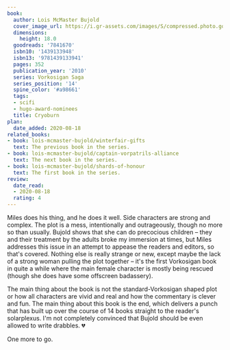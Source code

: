 ```yaml
---
book:
  author: Lois McMaster Bujold
  cover_image_url: https://i.gr-assets.com/images/S/compressed.photo.goodreads.com/books/1269879970l/7841670.jpg
  dimensions:
    height: 18.0
  goodreads: '7841670'
  isbn10: '1439133948'
  isbn13: '9781439133941'
  pages: 352
  publication_year: '2010'
  series: Vorkosigan Saga
  series_position: '14'
  spine_color: '#a98661'
  tags:
  - scifi
  - hugo-award-nominees
  title: Cryoburn
plan:
  date_added: 2020-08-18
related_books:
- book: lois-mcmaster-bujold/winterfair-gifts
  text: The previous book in the series.
- book: lois-mcmaster-bujold/captain-vorpatrils-alliance
  text: The next book in the series.
- book: lois-mcmaster-bujold/shards-of-honour
  text: The first book in the series.
review:
  date_read:
  - 2020-08-18
  rating: 4
---
```


Miles does his thing, and he does it well. Side characters are strong and complex. The plot is a mess, intentionally and
outrageously, though no more so than usually. Bujold shows that she can do precocious children – they and their
treatment by the adults broke my immersion at times, but Miles addresses this issue in an attempt to appease the readers
and editors, so that's covered. Nothing else is really strange or new, except maybe the lack of a strong woman pulling
the plot together – it's the first Vorkosigan book in quite a while where the main female character is mostly being
rescued (though she does have some offscreen badassery).

The main thing about the book is not the standard-Vorkosigan shaped plot or how all characters are vivid and real and
how the commentary is clever and fun. The main thing about this book is the end, which delivers a punch that has built
up over the course of 14 books straight to the reader's solarplexus. I'm not completely convinced that Bujold should be
even allowed to write drabbles. 💔

One more to go.
